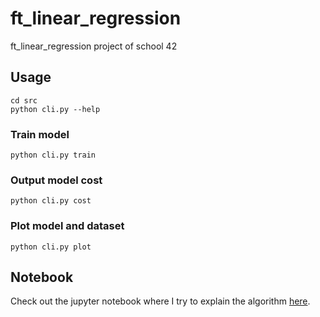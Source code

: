 # ft_linear_regression

ft\_linear\_regression project of school 42

## Usage

```
cd src
python cli.py --help
```

### Train model

```
python cli.py train
```

### Output model cost

```
python cli.py cost
```

### Plot model and dataset

```
python cli.py plot
```

## Notebook

Check out the jupyter notebook where I try to explain the algorithm [here](./ft_linear_regression_notebook.ipynb).
